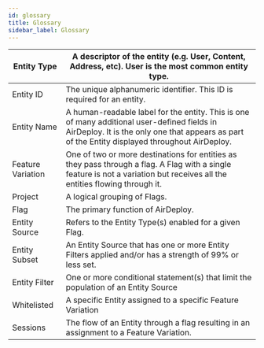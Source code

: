 ```yaml
---
id: glossary
title: Glossary
sidebar_label: Glossary
---
```




| Entity Type       | A descriptor of the entity (e.g. User, Content, Address, etc). User is the most common entity type.                                                                                           |
| ----------------- | --------------------------------------------------------------------------------------------------------------------------------------------------------------------------------------------- |
| Entity ID         | The unique alphanumeric identifier.  This ID is required for an entity.                                                                                                                       |
| Entity Name       | A human-readable label for the entity. This is one of many additional user-defined fields in AirDeploy. It is the only one that appears as part of the Entity displayed throughout AirDeploy. |
| Feature Variation | One of two or more destinations for entities as they pass through a flag. A Flag with a single feature is not a variation but receives all the entities flowing through it.                   |
| Project           | A logical grouping of Flags.                                                                                                                                                                  |
| Flag              | The primary function of AirDeploy.                                                                                                                                                            |
| Entity Source     | Refers to the Entity Type(s) enabled for a given Flag.                                                                                                                                        |
| Entity Subset     | An Entity Source that has one or more Entity Filters applied and/or has a strength of 99% or less set.                                                                                        |
| Entity Filter     | One or more conditional statement(s) that limit the population of an Entity Source                                                                                                            |
| Whitelisted       | A specific Entity assigned to a specific Feature Variation                                                                                                                                    |
| Sessions          | The flow of an Entity through a flag resulting in an assignment to a Feature Variation.                                                                                                       |

